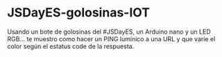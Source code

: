 # JSDayES-golosinas-IOT
Usando un bote de golosinas del #JSDayES, un Arduino nano y un LED RGB... te muestro como hacer un PING lumínico a una URL y que varíe el color según el estatus code de la respuesta.
